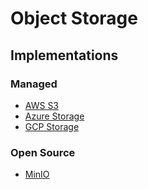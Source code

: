 # Object Storage

## Implementations

### Managed

- [AWS S3](/aws/services/s3.md)
- [Azure Storage](/azure/services/storage/README.md)
- [GCP Storage](/gcp/services/storage.md)

### Open Source

- [MinIO](/minio/README.md)
